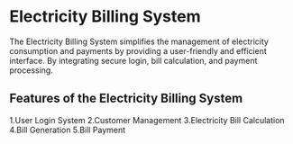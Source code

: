 # Electricity Billing System
The Electricity Billing System simplifies the management of electricity consumption and payments by providing a user-friendly and efficient interface. By integrating secure login, bill calculation, and payment processing.

## Features of the Electricity Billing System

1.User Login System
2.Customer Management
3.Electricity Bill Calculation
4.Bill Generation
5.Bill Payment


